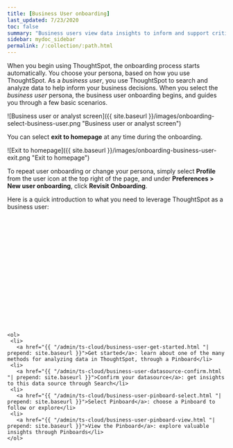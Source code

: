 ```yaml
---
title: [Business User onboarding]
last_updated: 7/23/2020
toc: false
summary: "Business users view data insights to inform and support critical business decisions."
sidebar: mydoc_sidebar
permalink: /:collection/:path.html
---
```


When you begin using ThoughtSpot, the onboarding process starts automatically. You choose your persona, based on how you use ThoughtSpot. As a *business user*, you use ThoughtSpot to search and analyze data to help inform your business decisions. When you select the *business user* persona, the business user onboarding begins, and guides you through a few basic scenarios.

![Business user or analyst screen]({{ site.baseurl }}/images/onboarding-select-business-user.png "Business user or analyst screen")

You can select **exit to homepage** at any time during the onboarding.

![Exit to homepage]({{ site.baseurl }}/images/onboarding-business-user-exit.png "Exit to homepage")

To repeat user onboarding or change your persona, simply select **Profile** from the user icon at the top right of the page, and under **Preferences > New user onboarding**, click **Revisit Onboarding**.

Here is a quick introduction to what you need to leverage ThoughtSpot as a business user:

<div class="grid-container-li-img">
  <div class="grid-child">
    <script src="https://fast.wistia.com/embed/medias/jozu0yadg7.jsonp" async></script><script src="https://fast.wistia.com/assets/external/E-v1.js" async></script><span class="wistia_embed wistia_async_jozu0yadg7 popover=true popoverAnimateThumbnail=true popoverBorderColor=4E55FD popoverBorderWidth=2" style="display:inline-block;height:252px;position:relative;width:450px">&nbsp;</span></div>
  <div class="grid-child">

    <ol>
     <li>
       <a href="{{ "/admin/ts-cloud/business-user-get-started.html "| prepend: site.baseurl }}">Get started</a>: learn about one of the many methods for analyzing data in ThoughtSpot, through a Pinboard</li>
     <li>
       <a href="{{ "/admin/ts-cloud/business-user-datasource-confirm.html "| prepend: site.baseurl }}">Confirm your datasource</a>: get insights to this data source through Search</li>
     <li>
       <a href="{{ "/admin/ts-cloud/business-user-pinboard-select.html "| prepend: site.baseurl }}">Select Pinboard</a>: choose a Pinboard to follow or explore</li>
     <li>
       <a href="{{ "/admin/ts-cloud/business-user-pinboard-view.html "| prepend: site.baseurl }}">View the Pinboard</a>: explore valuable insights through Pinboards</li>   
    </ol>
  </div>
</div>    
<!--
<hr>

Here is a quick introduction to what you need to leverage ThoughtSpot as a business user:


1. [Get started]({{ site.baseurl }}/admin/ts-cloud/business-user-get-started.html): Learn about one way to analyze data in ThoughtSpot, through a Pinboard <br>
    ![]({{ site.baseurl }}/images/getting-started-with-your-data.png "Get started")
2. [Confirm your datasource]({{ site.baseurl }}/admin/ts-cloud/business-user-datasource-confirm.html): Choose a data source to use to gain insights through Search <br>
    ![]({{ site.baseurl }}/images/datasource-recommended.png "Recommended data sourced")
3. [Select a Pinboard]({{ site.baseurl }}/admin/ts-cloud/business-user-pinboard-select.html): Choose a Pinboard to follow or explore <br>
    ![]({{ site.baseurl }}/images/pinboard-select.png "Select Pinboard")
4. [Explore your first Pinboard]({{ site.baseurl }}/admin/ts-cloud/business-user-pinboard-view.html): Explore the valuable insights ThoughtSpot Pinboards can provide <br>
    ![]({{ site.baseurl }}/images/pinboard-view.png "View the Pinboard")

## Onboarding video

<script src="https://fast.wistia.com/embed/medias/jozu0yadg7.jsonp" async></script><script src="https://fast.wistia.com/assets/external/E-v1.js" async></script><span class="wistia_embed wistia_async_jozu0yadg7 popover=true popoverAnimateThumbnail=true popoverBorderColor=4E55FD popoverBorderWidth=2" style="display:inline-block;height:252px;position:relative;width:450px">&nbsp;</span>

-->
